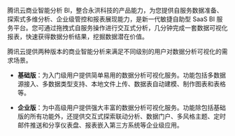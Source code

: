 腾讯云商业智能分析 BI，整合永洪科技的产品能力，为您提供自服务数据准备、探索式多维分析、企业级管控和报表展现能力，是新一代敏捷自助型 SaaS BI 服务平台。您可通过拖拽式自服务操作进行交互式分析，几分钟完成一套数据可视化报表，快速获得数据分析结果，挖掘数据潜在价值。

腾讯云提供两种版本的商业智能分析来满足不同级别的用户对数据分析可视化的需求场景。

- **基础版**：为入门级用户提供简单易用的数据分析可视化服务。功能包括多数据源接入、多数据类型支持、本地文件上传、数据表自动建模、制作图表和表格等。

- **企业版**：为中高级用户提供强大丰富的数据分析可视化服务。功能除包括基础版的所有功能外，还提供交互式探索联动分析、数据门户、多风格主题、定时邮件推送和分享仪表盘、报表嵌入第三方系统等企业级应用。


